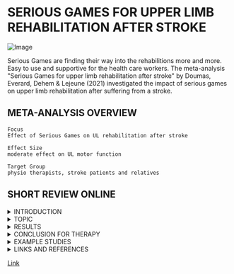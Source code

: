 # SERIOUS GAMES FOR UPPER LIMB REHABILITATION AFTER STROKE

![Image](https://cdn.pixabay.com/photo/2015/10/27/16/07/canvas-1009232_1280.jpg)

Serious Games are finding their way into the rehabilitions more and more. Easy to use and supportive for the health care workers. 
The meta-analysis "Serious Games for upper limb rehabilitation after stroke" by Doumas, Everard, Dehem & Lejeune (2021) 
investigated the impact of serious games on upper limb rehabilitation after suffering from a stroke. 


##  META-ANALYSIS OVERVIEW
```
Focus                                           
Effect of Serious Games on UL rehabilitation after stroke

Effect Size
moderate effect on UL motor function

Target Group
physio therapists, stroke patients and relatives
```


## SHORT REVIEW ONLINE
<details><summary>INTRODUCTION</summary>
<p>

 people are having a stroke in the age of. normally they get treated with...

</p>
 
</details>
<details><summary>TOPIC</summary>
<p>

In this meta-analysis the authors tried to find out if people who had a stroke are having better results in rehabilitioin with the help of serious games. 

</p>
</details>

<details><summary>RESULTS</summary>
<p>

 people are having a stroke in the age of. normally they get treated with...

</p>
 
</details>

<details><summary>CONCLUSION FOR THERAPY</summary>
<p>

 people are having a stroke in the age of. normally they get treated with...

</p>
 
</details>

<details><summary>EXAMPLE STUDIES</summary>
<p>

 people are having a stroke in the age of. normally they get treated with...

</p>
 
</details>

<details><summary>LINKS AND REFERENCES</summary>
<p>

 ###REFERENCES
 

</p>
 
</details>



[Link](url)
